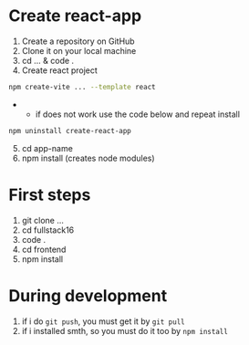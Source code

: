 # Create react-app
1. Create a repository on GitHub
2. Clone it on your local machine
3. cd ...  &  code .
4. Create react project
```bash
npm create-vite ... --template react
```
- - if does not work use the code below and repeat install
```bash
npm uninstall create-react-app
```
5. cd app-name 
6. npm install (creates node modules)
<!-- ------------------------------ -->
<!-- ------------------------------ -->
<!-- ------------------------------ -->
# First steps
1. git clone ...
2. cd fullstack16
3. code .
4. cd frontend
5. npm install
<!-- ------------------------------ -->
<!-- ------------------------------ -->
<!-- ------------------------------ -->
# During development
1. if i do `git push`, you must get it by `git pull`
2. if i installed smth, so you must do it too by `npm install`